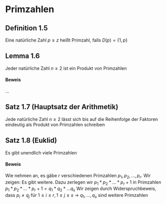 
# Primzahlen
## Definition 1.5
Eine natürliche Zahl $p \geq z$ heißt Primzahl, falls $D(p) = \{1,p\}$ 
## Lemma 1.6
Jeder natürliche Zahl $n \geq 2$ ist ein Produkt von Primzahlen
#### Beweis
...

## Satz 1.7 (Hauptsatz der Arithmetik)
Jede natürliche Zahl $n \geq 2$ lässt sich bis auf die Reihenfolge der Faktoren eindeutig als Produkt von Primzahlen schreiben

## Satz 1.8 (Euklid)
Es gibt unendlich viele Primzahlen
#### Beweis
Wie nehmen an, es gäbe $r$ verschiedenen Primzahlen $p_1, p_2, ..., p_r$.
Wir zeigen: Es gibt weitere.
Dazu zerlegen wir $p_1 * p_2 * ...* p_r+1$ in Primzahlen $p_1 * p_2 * ...* p_r+1 = q_1 * q_2 *...q_s$
Wir zeigen durch Widerspruchbeweis, dass $p_i \neq q_j$ für $1 \leq i \leq r, 1 \leq j \leq s$
-> $q_1,...,q_s$ sind weitere Primzahlen

